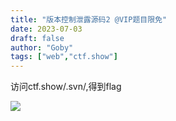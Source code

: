 ```yaml
---
title: "版本控制泄露源码2 @VIP题目限免"
date: 2023-07-03
draft: false
author: "Goby"
tags: ["web","ctf.show"]
---
```


 访问ctf.show/.svn/,得到flag

![](/ctf.show/937/1.webp)

